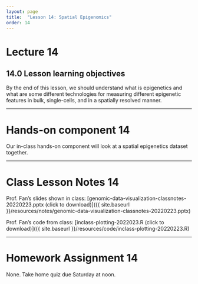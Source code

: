 ```yaml
---
layout: page
title:  "Lesson 14: Spatial Epigenomics"
order: 14
---
```


# Lecture 14

## 14.0 Lesson learning objectives

By the end of this lesson, we should understand what is epigenetics and what are some different technologies for measuring different epigenetic features in bulk, single-cells, and in a spatially resolved manner.

---

# Hands-on component 14

Our in-class hands-on component will look at a spatial epigenetics dataset together.

---

# Class Lesson Notes 14

Prof. Fan’s slides shown in class: [genomic-data-visualization-classnotes-20220223.pptx (click to download)]({{ site.baseurl }}/resources/notes/genomic-data-visualization-classnotes-20220223.pptx)

Prof. Fan’s code from class: [inclass-plotting-2022023.R (click to download)]({{ site.baseurl }}/resources/code/inclass-plotting-20220223.R) 

---

# Homework Assignment 14

None. Take home quiz due Saturday at noon. 



